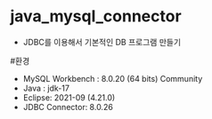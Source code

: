 # java_mysql_connector
 - JDBC를 이용해서 기본적인 DB 프로그램 만들기

#환경
- MySQL Workbench : 8.0.20 (64 bits) Community
- Java : jdk-17
- Eclipse: 2021-09 (4.21.0)
- JDBC Connector: 8.0.26

